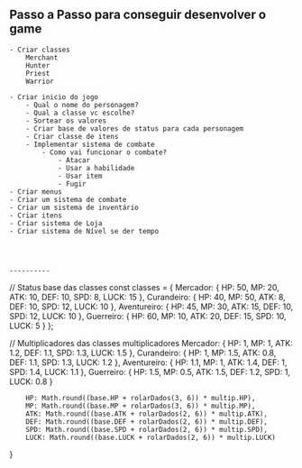## Passo a Passo para conseguir desenvolver o game
    - Criar classes
        Merchant 
        Hunter
        Priest 
        Warrior

    - Criar inicio do jogo
        - Qual o nome do personagem?
        - Qual a classe vc escolhe?
        - Sortear os valores
        - Criar base de valores de status para cada personagem
        - Criar classe de itens 
        - Implementar sistema de combate
            - Como vai funcionar o combate?
                - Atacar 
                - Usar a habilidade
                - Usar item 
                - Fugir
    - Criar menus
    - Criar um sistema de combate
    - Criar um sistema de inventário
    - Criar itens
    - Criar sistema de Loja
    - Criar sistema de Nível se der tempo




    ----------


// Status base das classes
const classes = {
    Mercador: { HP: 50, MP: 20, ATK: 10, DEF: 10, SPD: 8, LUCK: 15 },
    Curandeiro: { HP: 40, MP: 50, ATK: 8, DEF: 10, SPD: 12, LUCK: 10 },
    Aventureiro: { HP: 45, MP: 30, ATK: 15, DEF: 10, SPD: 12, LUCK: 10 },
    Guerreiro: { HP: 60, MP: 10, ATK: 20, DEF: 15, SPD: 10, LUCK: 5 }
};

// Multiplicadores das classes
multiplicadores
    Mercador: { HP: 1, MP: 1, ATK: 1.2, DEF: 1.1, SPD: 1.3, LUCK: 1.5 },
    Curandeiro: { HP: 1, MP: 1.5, ATK: 0.8, DEF: 1.1, SPD: 1.3, LUCK: 1.2 },
    Aventureiro: { HP: 1.1, MP: 1, ATK: 1.4, DEF: 1, SPD: 1.4, LUCK: 1.1 },
    Guerreiro: { HP: 1.5, MP: 0.5, ATK: 1.5, DEF: 1.2, SPD: 1, LUCK: 0.8 }


        HP: Math.round((base.HP + rolarDados(3, 6)) * multip.HP),
        MP: Math.round((base.MP + rolarDados(3, 6)) * multip.MP),
        ATK: Math.round((base.ATK + rolarDados(2, 6)) * multip.ATK),
        DEF: Math.round((base.DEF + rolarDados(2, 6)) * multip.DEF),
        SPD: Math.round((base.SPD + rolarDados(2, 6)) * multip.SPD),
        LUCK: Math.round((base.LUCK + rolarDados(2, 6)) * multip.LUCK)
}


    